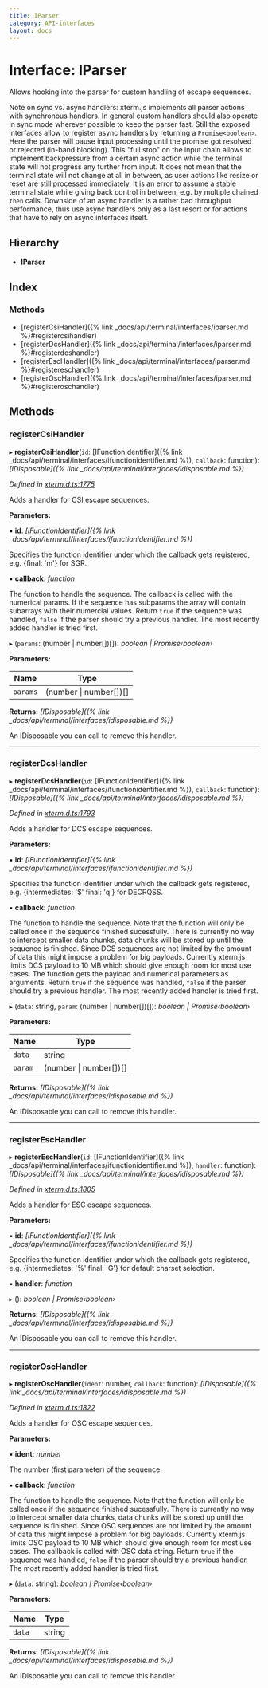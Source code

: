 ```yaml
---
title: IParser
category: API-interfaces
layout: docs
---
```



# Interface: IParser

Allows hooking into the parser for custom handling of escape sequences.

Note on sync vs. async handlers:
xterm.js implements all parser actions with synchronous handlers.
In general custom handlers should also operate in sync mode wherever
possible to keep the parser fast.
Still the exposed interfaces allow to register async handlers by returning
a `Promise<boolean>`. Here the parser will pause input processing until
the promise got resolved or rejected (in-band blocking). This "full stop"
on the input chain allows to implement backpressure from a certain async
action while the terminal state will not progress any further from input.
It does not mean that the terminal state will not change at all in between,
as user actions like resize or reset are still processed immediately.
It is an error to assume a stable terminal state while giving back control
in between, e.g. by multiple chained `then` calls.
Downside of an async handler is a rather bad throughput performance,
thus use async handlers only as a last resort or for actions that have
to rely on async interfaces itself.

## Hierarchy

* **IParser**

## Index

### Methods

* [registerCsiHandler]({% link _docs/api/terminal/interfaces/iparser.md %}#registercsihandler)
* [registerDcsHandler]({% link _docs/api/terminal/interfaces/iparser.md %}#registerdcshandler)
* [registerEscHandler]({% link _docs/api/terminal/interfaces/iparser.md %}#registereschandler)
* [registerOscHandler]({% link _docs/api/terminal/interfaces/iparser.md %}#registeroschandler)

## Methods

###  registerCsiHandler

▸ **registerCsiHandler**(`id`: [IFunctionIdentifier]({% link _docs/api/terminal/interfaces/ifunctionidentifier.md %}), `callback`: function): *[IDisposable]({% link _docs/api/terminal/interfaces/idisposable.md %})*

*Defined in [xterm.d.ts:1775](https://github.com/xtermjs/xterm.js/blob/5.5.0/typings/xterm.d.ts#L1775)*

Adds a handler for CSI escape sequences.

**Parameters:**

▪ **id**: *[IFunctionIdentifier]({% link _docs/api/terminal/interfaces/ifunctionidentifier.md %})*

Specifies the function identifier under which the callback gets
registered, e.g. {final: 'm'} for SGR.

▪ **callback**: *function*

The function to handle the sequence. The callback is
called with the numerical params. If the sequence has subparams the array
will contain subarrays with their numercial values. Return `true` if the
sequence was handled, `false` if the parser should try a previous
handler. The most recently added handler is tried first.

▸ (`params`: (number | number[])[]): *boolean | Promise‹boolean›*

**Parameters:**

Name | Type |
------ | ------ |
`params` | (number &#124; number[])[] |

**Returns:** *[IDisposable]({% link _docs/api/terminal/interfaces/idisposable.md %})*

An IDisposable you can call to remove this handler.

___

###  registerDcsHandler

▸ **registerDcsHandler**(`id`: [IFunctionIdentifier]({% link _docs/api/terminal/interfaces/ifunctionidentifier.md %}), `callback`: function): *[IDisposable]({% link _docs/api/terminal/interfaces/idisposable.md %})*

*Defined in [xterm.d.ts:1793](https://github.com/xtermjs/xterm.js/blob/5.5.0/typings/xterm.d.ts#L1793)*

Adds a handler for DCS escape sequences.

**Parameters:**

▪ **id**: *[IFunctionIdentifier]({% link _docs/api/terminal/interfaces/ifunctionidentifier.md %})*

Specifies the function identifier under which the callback gets
registered, e.g. {intermediates: '$' final: 'q'} for DECRQSS.

▪ **callback**: *function*

The function to handle the sequence. Note that the
function will only be called once if the sequence finished sucessfully.
There is currently no way to intercept smaller data chunks, data chunks
will be stored up until the sequence is finished. Since DCS sequences are
not limited by the amount of data this might impose a problem for big
payloads. Currently xterm.js limits DCS payload to 10 MB which should
give enough room for most use cases. The function gets the payload and
numerical parameters as arguments. Return `true` if the sequence was
handled, `false` if the parser should try a previous handler. The most
recently added handler is tried first.

▸ (`data`: string, `param`: (number | number[])[]): *boolean | Promise‹boolean›*

**Parameters:**

Name | Type |
------ | ------ |
`data` | string |
`param` | (number &#124; number[])[] |

**Returns:** *[IDisposable]({% link _docs/api/terminal/interfaces/idisposable.md %})*

An IDisposable you can call to remove this handler.

___

###  registerEscHandler

▸ **registerEscHandler**(`id`: [IFunctionIdentifier]({% link _docs/api/terminal/interfaces/ifunctionidentifier.md %}), `handler`: function): *[IDisposable]({% link _docs/api/terminal/interfaces/idisposable.md %})*

*Defined in [xterm.d.ts:1805](https://github.com/xtermjs/xterm.js/blob/5.5.0/typings/xterm.d.ts#L1805)*

Adds a handler for ESC escape sequences.

**Parameters:**

▪ **id**: *[IFunctionIdentifier]({% link _docs/api/terminal/interfaces/ifunctionidentifier.md %})*

Specifies the function identifier under which the callback gets
registered, e.g. {intermediates: '%' final: 'G'} for default charset
selection.

▪ **handler**: *function*

▸ (): *boolean | Promise‹boolean›*

**Returns:** *[IDisposable]({% link _docs/api/terminal/interfaces/idisposable.md %})*

An IDisposable you can call to remove this handler.

___

###  registerOscHandler

▸ **registerOscHandler**(`ident`: number, `callback`: function): *[IDisposable]({% link _docs/api/terminal/interfaces/idisposable.md %})*

*Defined in [xterm.d.ts:1822](https://github.com/xtermjs/xterm.js/blob/5.5.0/typings/xterm.d.ts#L1822)*

Adds a handler for OSC escape sequences.

**Parameters:**

▪ **ident**: *number*

The number (first parameter) of the sequence.

▪ **callback**: *function*

The function to handle the sequence. Note that the
function will only be called once if the sequence finished sucessfully.
There is currently no way to intercept smaller data chunks, data chunks
will be stored up until the sequence is finished. Since OSC sequences are
not limited by the amount of data this might impose a problem for big
payloads. Currently xterm.js limits OSC payload to 10 MB which should
give enough room for most use cases. The callback is called with OSC data
string. Return `true` if the sequence was handled, `false` if the parser
should try a previous handler. The most recently added handler is tried
first.

▸ (`data`: string): *boolean | Promise‹boolean›*

**Parameters:**

Name | Type |
------ | ------ |
`data` | string |

**Returns:** *[IDisposable]({% link _docs/api/terminal/interfaces/idisposable.md %})*

An IDisposable you can call to remove this handler.
